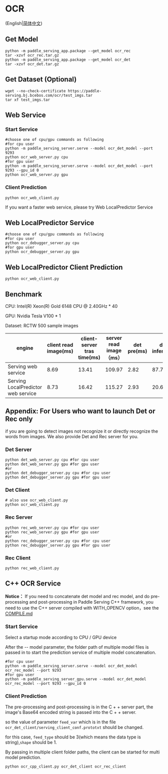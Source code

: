 # OCR 

(English|[简体中文](./README_CN.md))

## Get Model
```
python -m paddle_serving_app.package --get_model ocr_rec
tar -xzvf ocr_rec.tar.gz
python -m paddle_serving_app.package --get_model ocr_det
tar -xzvf ocr_det.tar.gz
```

## Get Dataset (Optional)
```
wget --no-check-certificate https://paddle-serving.bj.bcebos.com/ocr/test_imgs.tar
tar xf test_imgs.tar
```

## Web Service

### Start Service

```
#choose one of cpu/gpu commands as following
#for cpu user
python -m paddle_serving_server.serve --model ocr_det_model --port 9293
python ocr_web_server.py cpu
#for gpu user
python -m paddle_serving_server.serve --model ocr_det_model --port 9293 --gpu_id 0
python ocr_web_server.py gpu
```

### Client Prediction
```
python ocr_web_client.py
```
If you want a faster web service, please try Web LocalPredictor Service

## Web LocalPredictor Service
```
#choose one of cpu/gpu commands as following
#for cpu user
python ocr_debugger_server.py cpu
#for gpu user
python ocr_debugger_server.py gpu 
```

## Web LocalPredictor Client Prediction
```
python ocr_web_client.py
```

## Benchmark

CPU: Intel(R) Xeon(R) Gold 6148 CPU @ 2.40GHz * 40

GPU: Nvidia Tesla V100 * 1

Dataset: RCTW 500 sample images

| engine                       | client read image(ms) | client-server tras time(ms) | server read image（ms） | det pre(ms) | det infer(ms) | det post(ms) | rec pre(ms) | rec infer(ms) | rec post(ms) | server-client trans time(ms) | server side time consumption(ms) | server side overhead(ms) | total time（ms) |
|------------------------------|----------------|----------------------------|------------------|--------------------|------------------|--------------------|--------------------|------------------|--------------------|--------------------------|--------------------|--------------|---------------|
| Serving web service          | 8.69         | 13.41                      | 109.97           | 2.82               | 87.76            | 4.29               | 3.98               | 78.51            | 3.66               | 4.12                     | 181.02             | 136.49       | 317.51        |
| Serving LocalPredictor web service |  8.73        | 16.42                      | 115.27           | 2.93               | 20.63            | 3.97               | 4.48               | 13.84            | 3.60               | 6.91                     | 49.45              | 147.33       | 196.78        |

## Appendix: For Users who want to launch Det or Rec only
if you are going to detect images not recognize it or directly recognize the words from images. We also provide Det and Rec server for you.

### Det Server 

```
python det_web_server.py cpu #for cpu user
python det_web_server.py gpu #for gpu user
#or
python det_debugger_server.py cpu #for cpu user
python det_debugger_server.py gpu #for gpu user
```

### Det Client

```
# also use ocr_web_client.py
python ocr_web_client.py
```

### Rec Server

```
python rec_web_server.py cpu #for cpu user
python rec_web_server.py gpu #for gpu user
#or
python rec_debugger_server.py cpu #for cpu user
python rec_debugger_server.py gpu #for gpu user
```

### Rec Client

```
python rec_web_client.py
```

## C++ OCR Service

**Notice：** If you need to concatenate det model and rec model, and do pre-processing and post-processing in Paddle Serving C++ framework, you need to use the C++ server compiled with WITH_OPENCV option，see the [COMPILE.md](../../../doc/COMPILE.md)

### Start Service
Select a startup mode according to CPU / GPU device

After the -- model parameter, the folder path of multiple model files is passed in to start the prediction service of multiple model concatenation.
```
#for cpu user
python -m paddle_serving_server.serve --model ocr_det_model ocr_rec_model --port 9293
#for gpu user
python -m paddle_serving_server_gpu.serve --model ocr_det_model ocr_rec_model --port 9293 --gpu_id 0
```

### Client Prediction
The pre-processing and post-processing is in the C + + server part, the image's Base64 encoded string is passed into the C + + server.

so the value of parameter `feed_var` which is in the file `ocr_det_client/serving_client_conf.prototxt` should be changed.

for this case, `feed_type` should be 3(which means the data type is string),`shape` should be 1.

By passing in multiple client folder paths, the client can be started for multi model prediction.
```
python ocr_cpp_client.py ocr_det_client ocr_rec_client
```
